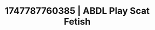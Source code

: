 ---
categories:
- Dirty inner voice
- Erotic photography
- Inclusive desire
- Body worship
- E-girl erotica
image: /assets/images/1747787760385.jpg
layout: post
seo:
  description: Featured content with sensual ABDL Play, Scat Fetish. HD images available.
  keywords: ABDL Play, Scat Fetish
  og_image: /assets/images/1747787760385.jpg
  schema_type: VisualArtwork
tags:
- ABDL Play
- '#1747787760385'
- Scat Fetish
title: 1747787760385 | ABDL Play Scat Fetish
---